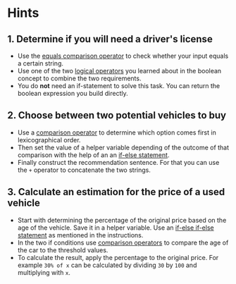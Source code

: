 # Hints

## 1. Determine if you will need a driver's license

- Use the [equals comparison operator][comparison-operators] to check whether your input equals a certain string.
- Use one of the two [logical operators][logical-operators] you learned about in the boolean concept to combine the two requirements.
- You do **not** need an if-statement to solve this task. You can return the boolean expression you build directly.

## 2. Choose between two potential vehicles to buy

- Use a [comparison operator][comparison-operators] to determine which option comes first in lexicographical order.
- Then set the value of a helper variable depending of the outcome of that comparison with the help of an an [if-else statement][if-statement].
- Finally construct the recommendation sentence. For that you can use the `+` operator to concatenate the two strings.

## 3. Calculate an estimation for the price of a used vehicle

- Start with determining the percentage of the original price based on the age of the vehicle. Save it in a helper variable. Use an [if-else if-else statement][if-statement] as mentioned in the instructions.
- In the two if conditions use [comparison operators][comparison-operators] to compare the age of the car to the threshold values.
- To calculate the result, apply the percentage to the original price. For example `30% of x` can be calculated by dividing `30` by `100` and multiplying with `x`.

[comparison-operators]: https://golang.org/ref/spec#Comparison_operators
[logical-operators]: https://golang.org/ref/spec#Logical_operators
[if-statement]: https://golang.org/ref/spec#If_statements